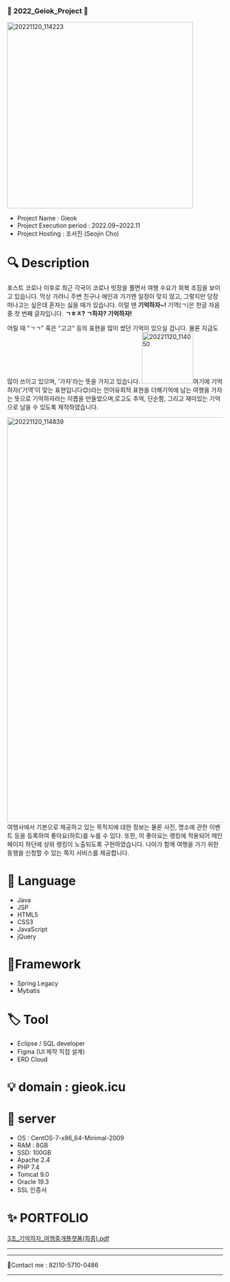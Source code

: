 ### 🌱 2022_Geiok_Project 🌱
<img width="434" alt="20221120_114223" src="https://user-images.githubusercontent.com/111629889/202880289-24128138-bcf1-43a5-833f-f1416cf39bfb.png">

* Project Name : Gieok
* Project Execution period : 2022.09~2022.11
* Project Hosting : 조서진 (Seojin Cho) 

# 🔍 Description
포스트 코로나 이후로 최근 각국이 코로나 빗장을 풀면서 여행 수요가 회복 조짐을 보이고 있습니다.
막상 가려니 주변 친구나 애인과 가기엔 일정이 맞지 않고, 그렇지만 당장 떠나고는 싶은데 혼자는 싫을 때가 있습니다. 이럴 땐 __기억하자~!__ 기역(ㄱ)은 한글 자음 중 첫 번째 글자입니다. __ㄱㅎㅈ? ㄱ하자? 기억하자!__

어릴 때 "ㄱㄱ" 혹은 "고고" 등의 표현을 많이 썼던 기억이 있으실 겁니다. 물론 지금도 많이 쓰이고 있으며, '가자'라는 뜻을 가지고 있습니다. 
<img width="120" alt="20221120_114050" src="https://user-images.githubusercontent.com/111629889/202880148-07f27e73-770a-4073-9832-8b2c84716bda.png">여기에 기억하자('기역'이 맞는 표현입니다😊)라는 언어유희적 표현을 더해기억에 남는 여행을 가자는 뜻으로 기억하자라는 이름을 만들었으며,로고도 추억, 단순함, 그리고 재미있는 기억으로 남을 수 있도록 제작하였습니다.

<img width="944" alt="20221120_114839" src="https://user-images.githubusercontent.com/111629889/202880346-009cbe86-151d-419c-95c6-14838d357ae8.png">
여행사에서 기본으로 제공하고 있는 목적지에 대한 정보는 물론 
사진, 명소에 관한 이벤트 등을 등록하여 좋아요(하트)를 누를 수 있다. 또한, 이 좋아요는 랭킹에 적용되어 메인페이지 하단에 상위 랭킹이 노출되도록 구현하였습니다. 
나아가 함께 여행을 가기 위한  동행을 신청할 수 있는 쪽지 서비스를 제공합니다. 

# 📝 Language 
* Java
* JSP
* HTML5
* CSS3
* JavaScript
* jQuery

# 🚩Framework
* Spring Legacy
* Mybatis

# 🏷️ Tool
* Eclipse / SQL developer 
* Figma (UI 제작 직접 설계)
* ERD Cloud

# 💡 domain : gieok.icu

# 🚀 server
* OS : CentOS-7-x86_64-Minimal-2009
* RAM : 8GB
* SSD: 100GB
* Apache 2.4
* PHP 7.4
* Tomcat 9.0
* Oracle 19.3
* SSL 인증서


# ✨ PORTFOLIO

[3조_기억하자_여행중개플랫폼(최종).pdf](https://github.com/seojinvely1004/project-gieok.icu/files/10048298/3._._.pdf)

___
***
🧐Contact me : 82)10-5710-0486
___
